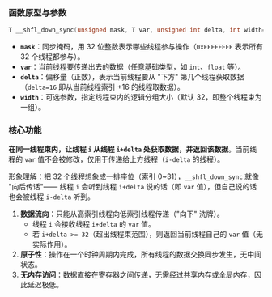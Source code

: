 ### 函数原型与参数

```cpp
T __shfl_down_sync(unsigned mask, T var, unsigned int delta, int width=32);
```

- **`mask`**：同步掩码，用 32 位整数表示哪些线程参与操作（`0xFFFFFFFF` 表示所有 32 个线程都参与）。
- **`var`**：当前线程要传递出去的数据（任意基础类型，如 `int`、`float` 等）。
- **`delta`**：偏移量（正数），表示当前线程要从 "下方" 第几个线程获取数据（`delta=16` 即从当前线程索引 +16 的线程取数据）。
- **`width`**：可选参数，指定线程束内的逻辑分组大小（默认 32，即整个线程束为一组）。
### 核心功能

**在同一线程束内，让线程 `i` 从线程 `i+delta` 处获取数据，并返回该数据**。当前线程的 `var` 值不会被修改，仅用于传递给上方线程（`i-delta` 的线程）。

形象理解：把 32 个线程想象成一排座位（索引 0~31），`__shfl_down_sync` 就像 "向后传话"—— 线程 `i` 会听到线程 `i+delta` 说的话（即 `var` 值），但自己说的话也会被线程 `i-delta` 听到。


1. **数据流向**：只能从高索引线程向低索引线程传递（"向下" 洗牌）。
    - 线程 `i` 会接收线程 `i+delta` 的 `var` 值。
    - 若 `i+delta >= 32`（超出线程束范围），则返回当前线程自己的 `var` 值（无实际作用）。
2. **原子性**：操作在一个时钟周期内完成，所有线程的数据交换同步发生，无中间状态。
3. **无内存访问**：数据直接在寄存器之间传递，无需经过共享内存或全局内存，因此延迟极低。
